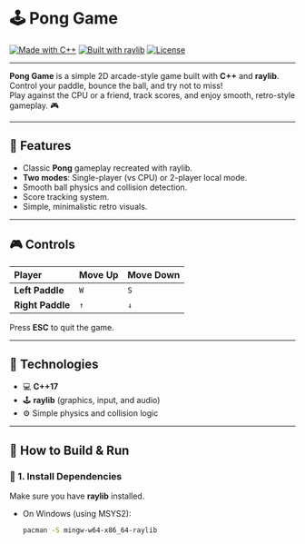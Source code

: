 # 🕹️ Pong Game

[![Made with C++](https://img.shields.io/badge/Made%20with-C++-blue?logo=c%2B%2B)](https://isocpp.org/)
[![Built with raylib](https://img.shields.io/badge/Built%20with-raylib-green?logo=raylib)](https://www.raylib.com/)
[![License](https://img.shields.io/badge/License-MIT-yellow.svg)](LICENSE)

---

**Pong Game** is a simple 2D arcade-style game built with **C++** and **raylib**.  
Control your paddle, bounce the ball, and try not to miss!  
Play against the CPU or a friend, track scores, and enjoy smooth, retro-style gameplay. 🎮  

---

## 🧠 Features
- Classic **Pong** gameplay recreated with raylib.  
- **Two modes**: Single-player (vs CPU) or 2-player local mode.  
- Smooth ball physics and collision detection.  
- Score tracking system.  
- Simple, minimalistic retro visuals.  

---

## 🎮 Controls

| Player | Move Up | Move Down |
|:-------|:---------|:-----------|
| **Left Paddle** | `W` | `S` |
| **Right Paddle** | `↑` | `↓` |

Press **ESC** to quit the game.

---

## 🧩 Technologies
- 💻 **C++17**
- 🕹️ **raylib** (graphics, input, and audio)
- ⚙️ Simple physics and collision logic

---

## 🚀 How to Build & Run

### 🧱 1. Install Dependencies
Make sure you have **raylib** installed.  
- On Windows (using MSYS2):
  ```bash
  pacman -S mingw-w64-x86_64-raylib
